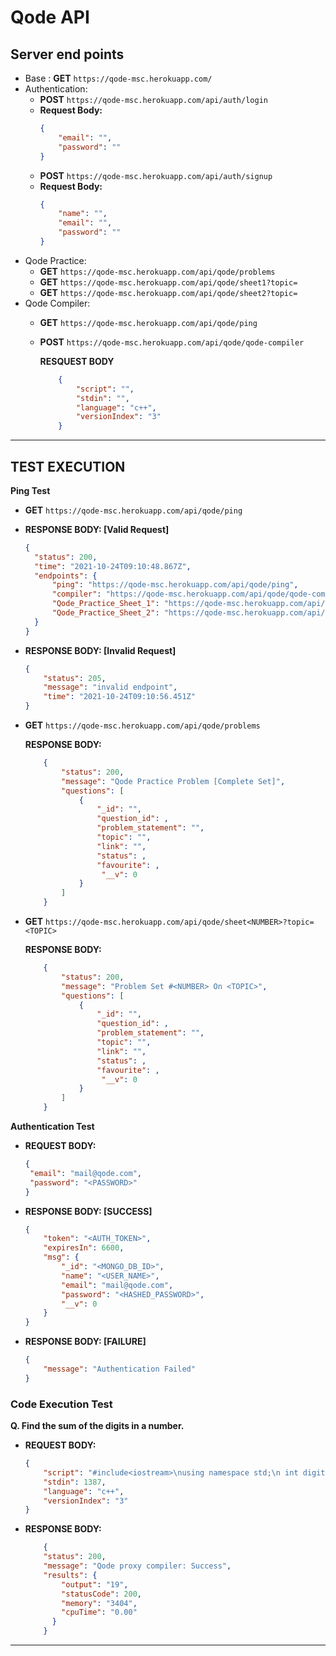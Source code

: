 # Qode API

<!-- About Qode API Goes here -->

## Server end points

* Base : **GET** `https://qode-msc.herokuapp.com/`
* Authentication:
    * **POST** `https://qode-msc.herokuapp.com/api/auth/login`
    * **Request Body:**
        ```json
        {
            "email": "",
            "password": ""
        }
        ```
    * **POST** `https://qode-msc.herokuapp.com/api/auth/signup`
    * **Request Body:**
        ```json
        {
            "name": "",
            "email": "",
            "password": ""
        }
        ```
* Qode Practice: 
  * **GET** `https://qode-msc.herokuapp.com/api/qode/problems`
  * **GET** `https://qode-msc.herokuapp.com/api/qode/sheet1?topic=`
  * **GET** `https://qode-msc.herokuapp.com/api/qode/sheet2?topic=`
* Qode Compiler:
  * **GET** `https://qode-msc.herokuapp.com/api/qode/ping`   
  * **POST** `https://qode-msc.herokuapp.com/api/qode/qode-compiler`
  
    **RESQUEST BODY** 
    ```json 
        {
            "script": "",
            "stdin": "",
            "language": "c++",
            "versionIndex": "3"
        }
    ```

---

## **TEST EXECUTION**

**Ping Test**
* **GET** `https://qode-msc.herokuapp.com/api/qode/ping`
* **RESPONSE BODY: [Valid Request]**
  ```json
  {
    "status": 200,
    "time": "2021-10-24T09:10:48.867Z",
    "endpoints": {
        "ping": "https://qode-msc.herokuapp.com/api/qode/ping",
        "compiler": "https://qode-msc.herokuapp.com/api/qode/qode-compiler",
        "Qode_Practice_Sheet_1": "https://qode-msc.herokuapp.com/api/qode/sheet1?topic=",
        "Qode_Practice_Sheet_2": "https://qode-msc.herokuapp.com/api/qode/sheet1?topic="
    }
  }
  ```
 * **RESPONSE BODY: [Invalid Request]**
    ```json
    {
        "status": 205,
        "message": "invalid endpoint",
        "time": "2021-10-24T09:10:56.451Z"
    }
    ```
*  **GET** `https://qode-msc.herokuapp.com/api/qode/problems`
   
    **RESPONSE BODY:**
    ```json
        {
            "status": 200,
            "message": "Qode Practice Problem [Complete Set]",
            "questions": [
                {
                    "_id": "",
                    "question_id": ,
                    "problem_statement": "",
                    "topic": "",
                    "link": "",
                    "status": ,
                    "favourite": ,
                     "__v": 0
                }
            ]
        }
    ```
* **GET** `https://qode-msc.herokuapp.com/api/qode/sheet<NUMBER>?topic=<TOPIC>`
    
    **RESPONSE BODY:**
    ```json
        {
            "status": 200,
            "message": "Problem Set #<NUMBER> On <TOPIC>",
            "questions": [
                {
                    "_id": "",
                    "question_id": ,
                    "problem_statement": "",
                    "topic": "",
                    "link": "",
                    "status": ,
                    "favourite": ,
                     "__v": 0
                }
            ]
        }
    ```
  
**Authentication Test**
* **REQUEST BODY:**
    ```json
    {
     "email": "mail@qode.com",
     "password": "<PASSWORD>"
    }
    ```
* **RESPONSE BODY: [SUCCESS]**
    ```json
    {
        "token": "<AUTH_TOKEN>",
        "expiresIn": 6600,
        "msg": {
            "_id": "<MONGO_DB_ID>",
            "name": "<USER_NAME>",
            "email": "mail@qode.com",
            "password": "<HASHED_PASSWORD>",
            "__v": 0
        }
    }
    ```
* **RESPONSE BODY: [FAILURE]**
    ```json
    {
        "message": "Authentication Failed"
    }
    ```
### **Code Execution Test**
**Q. Find the sum of the digits in a number.**

* **REQUEST BODY:** 
    ```json
    {
        "script": "#include<iostream>\nusing namespace std;\n int digitSum(int x) \n{ int sum = 0; while(x){ sum += x%10; x/=10; } return sum; } \n int main(){int num; cin>>num; cout<<digitSum(num);return 0;}",
        "stdin": 1387,
        "language": "c++",
        "versionIndex": "3"
    }

    ```

* **RESPONSE BODY:**
    ```json 
        {
        "status": 200,
        "message": "Qode proxy compiler: Success",
        "results": {
            "output": "19",
            "statusCode": 200,
            "memory": "3404",
            "cpuTime": "0.00"
          }
        }
    ```

---
